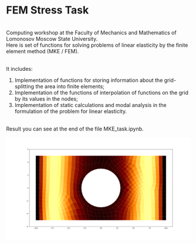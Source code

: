 # FEM Stress Task

<br>Computing workshop at the Faculty of Mechanics and Mathematics of Lomonosov Moscow State University. \
Here is set of functions for solving problems of linear elasticity by the finite element method (MKE / FEM).</br>

<br>It includes:
1. Implementation of functions for storing information about the grid-splitting the area into finite elements;
2. Implementation of the functions of interpolation of functions on the grid by its values in the nodes;
3. Implementation of static calculations and modal analysis in the formulation of the problem for linear elasticity.</br>

<br>Result you can see at the end of the file MKE_task.ipynb.</br>

![alt text](https://github.com/MrMatiuz/University_projects/blob/master/MKE_Stress_task/img/fig399.png)
